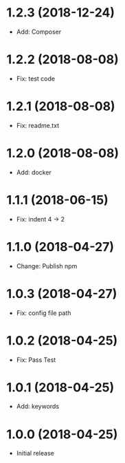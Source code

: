 # 1.2.3 (2018-12-24)

- Add: Composer

# 1.2.2 (2018-08-08)

- Fix: test code

# 1.2.1 (2018-08-08)

- Fix: readme.txt

# 1.2.0 (2018-08-08)

- Add: docker

# 1.1.1 (2018-06-15)

- Fix: indent 4 -> 2

# 1.1.0 (2018-04-27)

- Change: Publish npm

# 1.0.3 (2018-04-27)

- Fix: config file path

# 1.0.2 (2018-04-25)

- Fix: Pass Test

# 1.0.1 (2018-04-25)

- Add: keywords

# 1.0.0 (2018-04-25)

- Initial release
